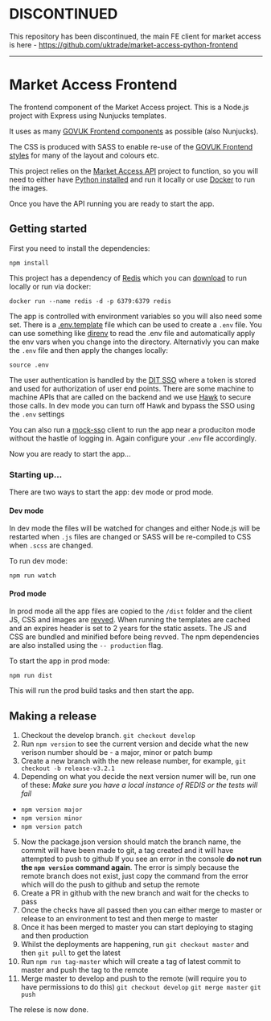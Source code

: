 # DISCONTINUED
This repository has been discontinued, the main FE client for market access is here - https://github.com/uktrade/market-access-python-frontend

-----

# Market Access Frontend

The frontend component of the Market Access project. This is a Node.js project with Express using Nunjucks templates.

It uses as many [GOVUK Frontend components](https://design-system.service.gov.uk/components/) as possible (also Nunjucks).

The CSS is produced with SASS to enable re-use of the [GOVUK Frontend styles](https://design-system.service.gov.uk/styles/) for many of the layout and colours etc.

This project relies on the [Market Access API](https://github.com/uktrade/market-access-api) project to function, so you will need to either have [Python installed](https://www.python.org/downloads/) and run it locally or use [Docker](https://www.docker.com/get-started) to run the images.

Once you have the API running you are ready to start the app.

## Getting started

First you need to install the dependencies:
```
npm install
```

This project has a dependency of [Redis](https://redis.io/) which you can [download](https://redis.io/download) to run locally or run via docker:

```
docker run --name redis -d -p 6379:6379 redis
```

The app is controlled with environment variables so you will also need some set. There is a [.env.template](/.env.template) file which can be used to create a `.env` file. You can use something like [direnv](https://direnv.net/) to read the .env file and automatically apply the env vars when you change into the directory. Alternativly you can make the `.env` file and then apply the changes locally:
```
source .env
```

The user authentication is handled by the [DIT SSO](https://github.com/uktrade/staff-sso) where a token is stored and used for authorization of user end points. There are some machine to machine APIs that are called on the backend and we use [Hawk](https://github.com/hueniverse/hawk) to secure those calls. In dev mode you can turn off Hawk and bypass the SSO using the `.env` settings

You can also run a [mock-sso](https://github.com/uktrade/mock-sso) client to run the app near a produciton mode without the hastle of logging in. Again configure your `.env` file accordingly.

Now you are ready to start the app...

### Starting up...

There are two ways to start the app: dev mode or prod mode.

#### Dev mode

In dev mode the files will be watched for changes and either Node.js will be restarted when `.js` files are changed or SASS will be re-compiled to CSS when `.scss` are changed.

To run dev mode:
```
npm run watch
```

#### Prod mode

In prod mode all the app files are copied to the `/dist` folder and the client JS, CSS and images are [revved](https://www.stevesouders.com/blog/2008/08/23/revving-filenames-dont-use-querystring/). When running the templates are cached and an expires header is set to 2 years for the static assets. The JS and CSS are bundled and minified before being revved. The npm dependencies are also installed using the `-- production` flag.

To start the app in prod mode:

```
npm run dist
```

This will run the prod build tasks and then start the app.


## Making a release

1.	Checkout the develop branch. `git checkout develop`
2. Run `npm version` to see the current version and decide what the new verison number should be - a major, minor or patch bump
3. Create a new branch with the new release number, for example, `git checkout -b release-v3.2.1`
4. Depending on what you decide the next version numer will be, run one of these:
 _Make sure you have a local instance of REDIS or the tests will fail_

  - `npm version major`
  - `npm version minor`
  - `npm version patch`

  

5. Now the package.json version should match the branch name, the commit will have been made to git, a tag created and it will have attempted to push to github
   If you see an error in the console **do not run the `npm version` command again**. The error is simply because the remote branch does not exist, just copy the command from the error which will do the push to github and setup the remote
6. Create a PR in github with the new branch and wait for the checks to pass
7. Once the checks have all passed then you can either merge to master or release to an environment to test and then merge to master
8. Once it has been merged to master you can start deploying to staging and then production
9. Whilst the deployments are happening, run `git checkout master` and then `git pull` to get the latest
10. Run `npm run tag-master` which will create a tag of latest commit to master and push the tag to the remote
11. Merge master to develop and push to the remote (will require you to have permissions to do this)
	`git checkout develop`
	`git merge master`
	`git push`

The relese is now done.
